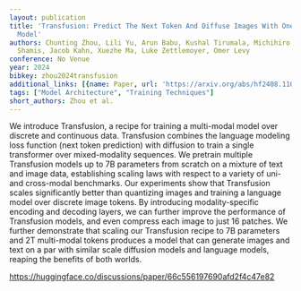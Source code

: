```yaml
---
layout: publication
title: 'Transfusion: Predict The Next Token And Diffuse Images With One Multi-modal
  Model'
authors: Chunting Zhou, Lili Yu, Arun Babu, Kushal Tirumala, Michihiro Yasunaga, Leonid
  Shamis, Jacob Kahn, Xuezhe Ma, Luke Zettlemoyer, Omer Levy
conference: No Venue
year: 2024
bibkey: zhou2024transfusion
additional_links: [{name: Paper, url: 'https://arxiv.org/abs/hf2408.11039'}]
tags: ["Model Architecture", "Training Techniques"]
short_authors: Zhou et al.
---
```

We introduce Transfusion, a recipe for training a multi-modal model over discrete and continuous data. Transfusion combines the language modeling loss function (next token prediction) with diffusion to train a single transformer over mixed-modality sequences. We pretrain multiple Transfusion models up to 7B parameters from scratch on a mixture of text and image data, establishing scaling laws with respect to a variety of uni- and cross-modal benchmarks. Our experiments show that Transfusion scales significantly better than quantizing images and training a language model over discrete image tokens. By introducing modality-specific encoding and decoding layers, we can further improve the performance of Transfusion models, and even compress each image to just 16 patches. We further demonstrate that scaling our Transfusion recipe to 7B parameters and 2T multi-modal tokens produces a model that can generate images and text on a par with similar scale diffusion models and language models, reaping the benefits of both worlds.

https://huggingface.co/discussions/paper/66c556197690afd2f4c47e82